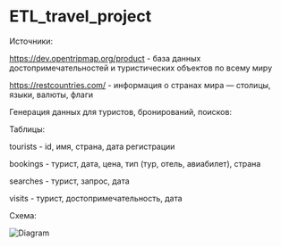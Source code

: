 # ETL_travel_project

Источники: 

https://dev.opentripmap.org/product - база данных достопримечательностей и туристических объектов по всему миру

https://restcountries.com/ - информация о странах мира — столицы, языки, валюты, флаги

Генерация данных для туристов, бронирований, поисков:

Таблицы:

tourists - id, имя, страна, дата регистрации

bookings - турист, дата, цена, тип (тур, отель, авиабилет), страна

searches - турист, запрос, дата

visits - турист, достопримечательность, дата


Схема:

![Diagram](https://github.com/user-attachments/assets/5a568717-3b14-47ff-9e94-ab72be4e1343)
